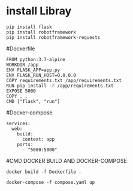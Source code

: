 
# install Libray
```
pip install flask
pip install robotframework
pip install robotframework-requests
```
#Dockerfile
```
FROM python:3.7-alpine
WORKDIR /app
ENV FLASK_APP=app.py
ENV FLASK_RUN_HOST=0.0.0.0
COPY requirements.txt /app/requirements.txt
RUN pip install -r /app/requirements.txt
EXPOSE 5000
COPY . .
CMD ["flask", "run"]
```

#Docker-compose
```
services:
  web:
    build:
      context: app
    ports:
      - "5000:5000"
```
#CMD DOCKER BUILD AND DOCKER-COMPOSE
```
docker build -f Dockerfile .

docker-compose -f compose.yaml up

```

